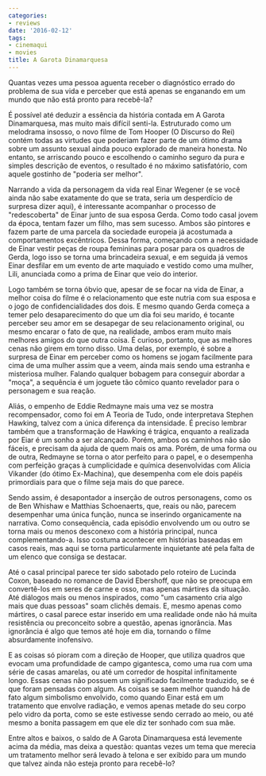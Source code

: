 ```yaml
---
categories:
- reviews
date: '2016-02-12'
tags:
- cinemaqui
- movies
title: A Garota Dinamarquesa
---
```


Quantas vezes uma pessoa aguenta receber o diagnóstico errado do problema de sua vida e perceber que está apenas se enganando em um mundo que não está pronto para recebê-la?

É possível até deduzir a essência da história contada em A Garota Dinamarquesa, mas muito mais difícil senti-la. Estruturado como um melodrama insosso, o novo filme de Tom Hooper (O Discurso do Rei) contém todas as virtudes que poderiam fazer parte de um ótimo drama sobre um assunto sexual ainda pouco explorado de maneira honesta. No entanto, se arriscando pouco e escolhendo o caminho seguro da pura e simples descrição de eventos, o resultado é no máximo satisfatório, com aquele gostinho de "poderia ser melhor".

Narrando a vida da personagem da vida real Einar Wegener (e se você ainda não sabe exatamente do que se trata, seria um desperdício de surpresa dizer aqui), é interessante acompanhar o processo de "redescoberta" de Einar junto de sua esposa Gerda. Como todo casal jovem da época, tentam fazer um filho, mas sem sucesso. Ambos são pintores e fazem parte de uma parcela da sociedade europeia já acostumada a comportamentos excêntricos. Dessa forma, começando com a necessidade de Einar vestir peças de roupa femininas para posar para os quadros de Gerda, logo isso se torna uma brincadeira sexual, e em seguida já vemos Einar desfilar em um evento de arte maquiado e vestido como uma mulher, Lili, anunciada como a prima de Einar que veio do interior.

Logo também se torna óbvio que, apesar de se focar na vida de Einar, a melhor coisa do filme é o relacionamento que este nutria com sua esposa e o jogo de confidencialidades dos dois. E mesmo quando Gerda começa a temer pelo desaparecimento do que um dia foi seu marido, é tocante perceber seu amor em se desapegar de seu relacionamento original, ou mesmo encarar o fato de que, na realidade, ambos eram muito mais melhores amigos do que outra coisa. É curioso, portanto, que as melhores cenas não girem em torno disso. Uma delas, por exemplo, é sobre a surpresa de Einar em perceber como os homens se jogam facilmente para cima de uma mulher assim que a veem, ainda mais sendo uma estranha e misteriosa mulher. Falando qualquer bobagem para conseguir abordar a "moça", a sequência é um joguete tão cômico quanto revelador para o personagem e sua reação.

Aliás, o empenho de Eddie Redmayne mais uma vez se mostra recompensador, como foi em A Teoria de Tudo, onde interpretava Stephen Hawking, talvez com a única diferença da intensidade. É preciso lembrar também que a transformação de Hawking é trágica, enquanto a realizada por Eiar é um sonho a ser alcançado. Porém, ambos os caminhos não são fáceis, e precisam da ajuda de quem mais os ama. Porém, de uma forma ou de outra, Redmayne se torna o ator perfeito para o papel, e o desempenha com perfeição graças à cumplicidade e química desenvolvidas com Alicia Vikander (do ótimo Ex-Machina), que desempenha com ele dois papéis primordiais para que o filme seja mais do que parece.

Sendo assim, é desapontador a inserção de outros personagens, como os de Ben Whishaw e Matthias Schoenaerts, que, reais ou não, parecem desempenhar uma única função, nunca se inserindo organicamente na narrativa. Como consequência, cada episódio envolvendo um ou outro se torna mais ou menos desconexo com a história principal, nunca complementando-a. Isso costuma acontecer em histórias baseadas em casos reais, mas aqui se torna particularmente inquietante até pela falta de um elenco que consiga se destacar.

Até o casal principal parece ter sido sabotado pelo roteiro de Lucinda Coxon, baseado no romance de David Ebershoff, que não se preocupa em convertê-los em seres de carne e osso, mas apenas mártires da situação. Até diálogos mais ou menos inspirados, como "um casamento cria algo mais que duas pessoas" soam clichês demais. E, mesmo apenas como mártires, o casal parece estar inserido em uma realidade onde não há muita resistência ou preconceito sobre a questão, apenas ignorância. Mas ignorância é algo que temos até hoje em dia, tornando o filme absurdamente inofensivo.

E as coisas só pioram com a direção de Hooper, que utiliza quadros que evocam uma profundidade de campo gigantesca, como uma rua com uma série de casas amarelas, ou até um corredor de hospital infinitamente longo. Essas cenas não possuem um significado facilmente traduzido, se é que foram pensadas com algum. As coisas se saem melhor quando há de fato algum simbolismo envolvido, como quando Einar está em um tratamento que envolve radiação, e vemos apenas metade do seu corpo pelo vidro da porta, como se este estivesse sendo cerrado ao meio, ou até mesmo a bonita passagem em que ele diz ter sonhado com sua mãe.

Entre altos e baixos, o saldo de A Garota Dinamarquesa está levemente acima da média, mas deixa a questão: quantas vezes um tema que merecia um tratamento melhor será levado à telona e ser exibido para um mundo que talvez ainda não esteja pronto para recebê-lo?